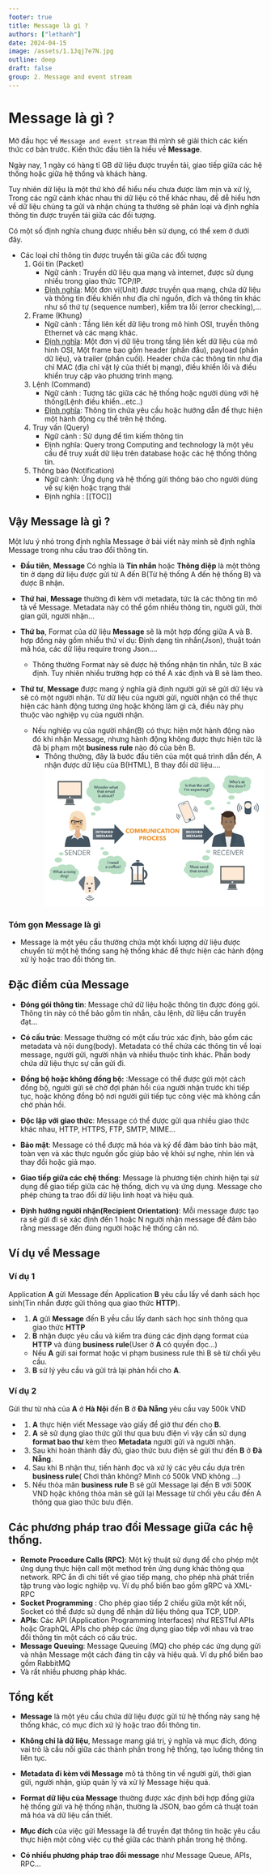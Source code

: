 ```yaml
---
footer: true
title: Message là gì ?
authors: ["lethanh"]
date: 2024-04-15
image: /assets/1.1Jqj7e7N.jpg
outline: deep
draft: false
group: 2. Message and event stream
---
```

# Message là gì ?

Mở đầu học về `Message and event stream` thì mình sẽ giải thích các kiến thức cơ bản trước. Kiến thức đầu tiên là hiểu về **Message**.

Ngày nay, 1 ngày có hàng tỉ GB dữ liệu được truyền tải, giao tiếp giữa các hệ thống hoặc giữa hệ thống và khách hàng.

Tuy nhiên dữ liệu là một thứ khó để hiểu nếu chưa được làm mịn và xử lý, Trong các ngữ cảnh khác nhau thì dữ liệu có thể khác nhau, để dễ hiểu hơn về dữ liệu chúng ta gửi và nhận chúng ta thường sẽ phân loại và định nghĩa thông tin được truyền tải giữa các đối tượng.

Có một số định nghĩa chung được nhiều bên sử dụng, có thể xem ở dưới đây.

- Các loại chỉ thông tin được truyền tải giữa các đối tượng
  1. Gói tin (Packet)
     - Ngữ cảnh : Truyền dữ liệu qua mạng và internet, được sử dụng nhiều trong giao thức TCP/IP.
     - [Định nghĩa](https://en.wikipedia.org/wiki/Network_packet): Một đơn vị(Unit) được truyền qua mạng, chứa dữ liệu và thông tin điều khiển như địa chỉ nguồn, đích và thông tin khác như số thứ tự (sequence number), kiểm tra lỗi (error checking),...
  2. Frame (Khung)
     - Ngữ cảnh : Tầng liên kết dữ liệu trong mô hình OSI, truyền thông Ethernet và các mạng khác.
     - [Định nghĩa](https://en.wikipedia.org/wiki/Frame_(networking)): Một đơn vị dữ liệu trong tầng liên kết dữ liệu của mô hình OSI, Một frame bao gồm header (phần đầu), payload (phần dữ liệu), và trailer (phần cuối). Header chứa các thông tin như địa chỉ MAC (địa chỉ vật lý của thiết bị mạng), điều khiển lỗi và điều khiển truy cập vào phương trình mạng.
  3. Lệnh (Command)
     - Ngữ cảnh : Tương tác giữa các hệ thống hoặc người dùng với hệ thống(Lệnh điều khiển...etc..)
     - [Định nghĩa](https://en.wikipedia.org/wiki/Command_(computing)): Thông tin chứa yêu cầu hoặc hướng dẫn để thực hiện một hành động cụ thể trên hệ thống.
  4. Truy vấn (Query)
     - Ngữ cảnh : Sử dụng để tìm kiếm thông tin
     - Định nghĩa: Query trong Computing and technology là một yêu cầu để truy xuất dữ liệu trên database hoặc các hệ thống thông tin.
  5. Thông báo (Notification)
     - Ngữ cảnh: Ứng dụng và hệ thống gửi thông báo cho người dùng về sự kiện hoặc trạng thái
     - Định nghĩa : 
[[TOC]]

## Vậy Message là gì ?
Một lưu ý nhỏ trong định nghĩa Message ở bài viết này mình sẽ định nghĩa Message trong nhu cầu trao đổi thông tin.

- **Đầu tiên**, **Message** Có nghĩa là **Tin nhắn** hoặc **Thông điệp** là một thông tin ở dạng dữ liệu được gửi từ A đến B(Từ hệ thống A đến hệ thống B) và được B nhận.

- **Thứ hai**, **Message** thường đi kèm với metadata, tức là các thông tin mô tả về Message. Metadata này có thể gồm nhiều thông tin, người gửi, thời gian gửi, người nhận...

- **Thứ ba**, Format của dữ liệu **Message** sẽ là một hợp đồng giữa A và B. hợp đồng này gồm nhiều thứ ví dụ: Định dạng tin nhắn(Json), thuật toán mã hóa, các dữ liệu require trong Json....
  - Thông thường Format này sẽ được hệ thống nhận tin nhắn, tức B xác định. Tuy nhiên nhiều trường hợp có thể A xác định và B sẽ làm theo.

- **Thứ tư**, **Message** được mang ý nghĩa giả định người gửi sẽ gửi dữ liệu và sẽ có một người nhận. Từ dữ liệu của người gửi, người nhận có thể thực hiện các hành động tương ứng hoặc không làm gì cả, điều này phụ thuộc vào nghiệp vụ của người nhận.
  - Nếu nghiệp vụ của người nhận(B) có thực hiện một hành động nào đó khi nhận Message, nhưng hành động không được thực hiện tức là đã bị phạm một **business rule** nào đó của bên B.
    - Thông thường, đây là bước đầu tiên của một quá trình dẫn đến, A nhận được dữ liệu của B(HTML), B thay đổi dữ liệu....
      ![Image](2024-04-15-message-la-gi/1.jpg)
  
### **Tóm gọn Message là gì**
- Message là một yêu cầu thường chứa một khối lượng dữ liệu được chuyển từ một hệ thống sang hệ thống khác để thực hiện các hành động xử lý hoặc trao đổi thông tin. 

## Đặc điểm của Message
- **Đóng gói thông tin**: Message chứ dữ liệu hoặc thông tin được đóng gói. Thông tin này có thể bảo gồm tin nhắn, câu lệnh, dữ liệu cần truyền đạt...

- **Có cấu trúc**: Message thường có một cấu trúc xác định, bảo gồm các metadata và nội dung(body). Metadata có thể chứa các thông tin về loại message, người gửi, người nhận và nhiều thuộc tính khác. Phần body chứa dữ liệu thực sự cần gửi đi.

- **Đồng bộ hoặc không đồng bộ:** :Message có thể được gửi một cách đồng bộ, người gửi sẽ chờ đợi phản hồi của người nhận trước khi tiếp tục, hoặc không đồng bộ nơi người gửi tiếp tục công việc mà không cần chờ phản hồi.

- **Độc lập với giao thức**: Message có thể được gửi qua nhiều giao thức khác nhau, HTTP, HTTPS, FTP, SMTP, MIME...

- **Bảo mật**: Message có thể được mã hóa và ký để đảm bảo tính bảo mật, toàn vẹn và xác thực nguồn gốc giúp bảo vệ khỏi sự nghe, nhìn lén và thay đổi hoặc giả mạo.

- **Giao tiếp giữa các chệ thống**: Message là phương tiện chính hiện tại sử dụng để giao tiếp giữa các hệ thống, dịch vụ và ứng dụng. Message cho phép chúng ta trao đổi dữ liệu linh hoạt và hiệu quả.

- **Định hướng người nhận(Recipient Orientation)**: Mỗi message được tạo ra sẽ gửi đi sẽ xác định đến 1 hoặc N người nhận message để đảm bảo rằng message đến đúng người hoặc hệ thống cần nó.

## Ví dụ về Message
### **Ví dụ 1**
Application **A** gửi Message đến Application **B** yêu cầu lấy về danh sách học sinh(Tin nhắn được gửi thông qua giao thức **HTTP**).
  - 1. **A** gửi **Message** đến B yều cầu lấy danh sách học sinh thông qua giao thức **HTTP**
  - 2. **B** nhận được yêu cầu và kiểm tra đúng các định dạng format của **HTTP** và đúng **business rule**(User ở **A** có quyền đọc...)
    - Nếu **A** gửi sai format hoặc vi phạm business rule thì B sẽ từ chối yêu cầu.
  - 3. **B** sử lý yêu cầu và gửi trả lại phản hồi cho **A**.

### **Ví dụ 2**
Gửi thư từ nhà của **A** ở **Hà Nội** đến **B** ở **Đà Nẵng** yêu cầu vay 500k VND
  - 1. **A** thực hiện viết Message vào giấy để giở thư đến cho **B**.

  - 2. **A** sẽ sử dụng giao thức gửi thư qua bưu điện vì vậy cần sử dụng **format bao thư** kèm theo **Metadata** người gửi và người nhận.

  - 3. Sau khi hoàn thành đầy đủ, giao thức bưu điện sẽ gửi thư đến **B** ở **Đà Nẵng**.

  - 4. Sau khi B nhận thư, tiến hành đọc và xử lý các yêu cầu dựa trên **business rule**( Chơi thân không? Mình có 500k VND không ...)

  - 5. Nếu thỏa mãn **business rule** B sẽ gửi Message lại đến B với 500K VND họặc không thỏa mãn sẽ gửi lại Message từ chối yêu cầu đến A thông qua giao thức bưu điện.

## Các phương pháp trao đổi Message giữa các hệ thống.
- **Remote Procedure Calls (RPC)**: Một kỹ thuật sử dụng để cho phép một ứng dụng thực hiện call một method trên ứng dụng khác thông qua network.  RPC ẩn đi chi tiết về giao tiếp mạng, cho phép nhà phát triển tập trung vào logic nghiệp vụ. Ví dụ phổ biến bao gồm gRPC và XML-RPC
- **Socket Programming** : Cho phép giao tiếp 2 chiều giữa một kết nối, Socket có thể được sử dụng để nhận dữ liệu thông qua TCP, UDP.
- **APIs**: Các API (Application Programming Interfaces) như RESTful APIs hoặc GraphQL APIs cho phép các ứng dụng giao tiếp với nhau và trao đổi thông tin một cách có cấu trúc.
- **Message Queuing**: Message Queuing (MQ) cho phép các ứng dụng gửi và nhận Message một cách đáng tin cậy và hiệu quả. Ví dụ phổ biến bao gồm RabbitMQ
- Và rất nhiều phương pháp khác.

## Tổng kết
- **Message** là một yêu cầu chứa dữ liệu được gửi từ hệ thống này sang hệ thống khác, có mục đích xử lý hoặc trao đổi thông tin.

- **Không chỉ là dữ liệu**, Message mang giá trị, ý nghĩa và mục đích, đóng vai trò là cầu nối giữa các thành phần trong hệ thống, tạo luồng thông tin liên tục.

- **Metadata đi kèm với Message** mô tả thông tin về người gửi, thời gian gửi, người nhận, giúp quản lý và xử lý Message hiệu quả.

- **Format dữ liệu của Message** thường được xác định bởi hợp đồng giữa hệ thống gửi và hệ thống nhận, thường là JSON, bao gồm cả thuật toán mã hóa và dữ liệu cần thiết.

- **Mục đích** của việc gửi Message là để truyền đạt thông tin hoặc yêu cầu thực hiện một công việc cụ thể giữa các thành phần trong hệ thống.

- **Có nhiều phương pháp trao đổi message** như Message Queue, APIs, RPC...
